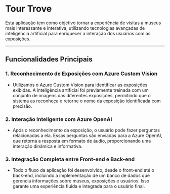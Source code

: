 # Tour Trove

Esta aplicação tem como objetivo tornar a experiência de visitas a museus mais interessante e interativa, utilizando tecnologias avançadas de inteligência artificial para enriquecer a interação dos usuários com as exposições.

---

## Funcionalidades Principais

### 1. Reconhecimento de Exposições com Azure Custom Vision
- Utilizamos o Azure Custom Vision para identificar as exposições exibidas. A inteligência artificial foi previamente treinada com um conjunto de imagens das diferentes exposições, permitindo que o sistema as reconheça e retorne o nome da exposição identificada com precisão.

### 2. Interação Inteligente com Azure OpenAI
- Após o reconhecimento da exposição, o usuário pode fazer perguntas relacionadas a ela. Essas perguntas são enviadas para a Azure OpenAI, que retorna a resposta em formato de áudio, proporcionando uma interação dinâmica e informativa.

### 3. Integração Completa entre Front-end e Back-end
- Todo o fluxo da aplicação foi desenvolvido, desde o front-end até o back-end, incluindo a implementação de um banco de dados que gerencia informações sobre museus, exposições e usuários. Isso garante uma experiência fluida e integrada para o usuário final.

